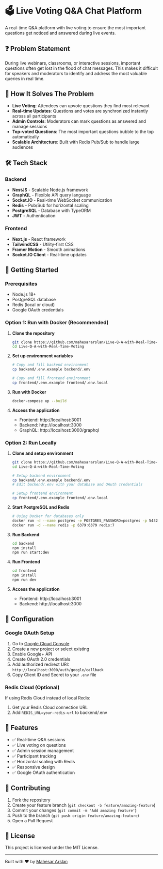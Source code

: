 # 🗳️ Live Voting Q&A Chat Platform

A real-time Q&A platform with live voting to ensure the most important questions get noticed and answered during live events.

## ❓ Problem Statement

During live webinars, classrooms, or interactive sessions, important questions often get lost in the flood of chat messages. This makes it difficult for speakers and moderators to identify and address the most valuable queries in real time.

## 🎯 How It Solves The Problem

- **Live Voting**: Attendees can upvote questions they find most relevant
- **Real-time Updates**: Questions and votes are synchronized instantly across all participants
- **Admin Controls**: Moderators can mark questions as answered and manage sessions
- **Top-voted Questions**: The most important questions bubble to the top automatically
- **Scalable Architecture**: Built with Redis Pub/Sub to handle large audiences

## 🛠️ Tech Stack

### Backend
- **NestJS** - Scalable Node.js framework
- **GraphQL** - Flexible API query language
- **Socket.IO** - Real-time WebSocket communication
- **Redis** - Pub/Sub for horizontal scaling
- **PostgreSQL** - Database with TypeORM
- **JWT** - Authentication

### Frontend
- **Next.js** - React framework
- **TailwindCSS** - Utility-first CSS
- **Framer Motion** - Smooth animations
- **Socket.IO Client** - Real-time updates

## 🚀 Getting Started

### Prerequisites
- Node.js 18+ 
- PostgreSQL database
- Redis (local or cloud)
- Google OAuth credentials

### Option 1: Run with Docker (Recommended)

1. **Clone the repository**
   ```bash
   git clone https://github.com/mahesararslan/Live-Q-A-with-Real-Time-Voting.git
   cd Live-Q-A-with-Real-Time-Voting
   ```

2. **Set up environment variables**
   ```bash
   # Copy and fill backend environment
   cp backend/.env.example backend/.env
   
   # Copy and fill frontend environment  
   cp frontend/.env.example frontend/.env.local
   ```

3. **Run with Docker**
   ```bash
   docker-compose up --build
   ```

4. **Access the application**
   - Frontend: http://localhost:3001
   - Backend: http://localhost:3000
   - GraphQL: http://localhost:3000/graphql

### Option 2: Run Locally

1. **Clone and setup environment**
   ```bash
   git clone https://github.com/mahesararslan/Live-Q-A-with-Real-Time-Voting.git
   cd Live-Q-A-with-Real-Time-Voting
   
   # Setup backend environment
   cp backend/.env.example backend/.env
   # Edit backend/.env with your database and OAuth credentials
   
   # Setup frontend environment  
   cp frontend/.env.example frontend/.env.local
   ```

2. **Start PostgreSQL and Redis**
   ```bash
   # Using Docker for databases only
   docker run -d --name postgres -e POSTGRES_PASSWORD=postgres -p 5432:5432 postgres:15
   docker run -d --name redis -p 6379:6379 redis:7
   ```

3. **Run Backend**
   ```bash
   cd backend
   npm install
   npm run start:dev
   ```

4. **Run Frontend**
   ```bash
   cd frontend
   npm install
   npm run dev
   ```

5. **Access the application**
   - Frontend: http://localhost:3001
   - Backend: http://localhost:3000

## 🔧 Configuration

### Google OAuth Setup
1. Go to [Google Cloud Console](https://console.cloud.google.com/)
2. Create a new project or select existing
3. Enable Google+ API
4. Create OAuth 2.0 credentials
5. Add authorized redirect URI: `http://localhost:3000/auth/google/callback`
6. Copy Client ID and Secret to your `.env` file

### Redis Cloud (Optional)
If using Redis Cloud instead of local Redis:
1. Get your Redis Cloud connection URL
2. Add `REDIS_URL=your-redis-url` to backend/.env

## 📱 Features

- ✅ Real-time Q&A sessions
- ✅ Live voting on questions
- ✅ Admin session management
- ✅ Participant tracking
- ✅ Horizontal scaling with Redis
- ✅ Responsive design
- ✅ Google OAuth authentication

## 🤝 Contributing

1. Fork the repository
2. Create your feature branch (`git checkout -b feature/amazing-feature`)
3. Commit your changes (`git commit -m 'Add amazing feature'`)
4. Push to the branch (`git push origin feature/amazing-feature`)
5. Open a Pull Request

## 📄 License

This project is licensed under the MIT License.

---

Built with ❤️ by [Mahesar Arslan](https://github.com/mahesararslan)
